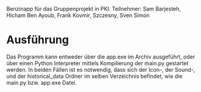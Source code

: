 Benzinapp für das Gruppenprojekt in PKI. 
Teilnehmer: Sam Barjesteh, Hicham Ben Ayoub, Frank Kovmir, Szczesny, Sven Simon

# Ausführung

Das Programm kann entweder über die app.exe im Archiv ausgeführt, oder über einen Python Interpreter
mittels Kompilierung der main.py gestartet werden.
In beiden Fällen ist es notwendig, dass sich der Icon-, der Sound-, und der historical_data Ordner im selben Verzeichnis befindet, wie die main.py bzw. app.exe Datei.

